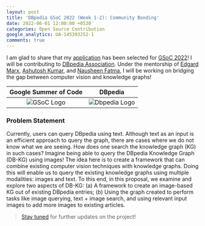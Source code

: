```yaml
---
layout: post
title: 'DBpedia GSoC 2022 (Week 1-2): Community Bonding'
date: 2022-06-01 12:00:00 +0530
categories: Open Source Contribution
google_analytics: UA-145393252-1
comments: true
---
```


I am glad to share that my [application](https://summerofcode.withgoogle.com/programs/2022/projects/IvRmwXNu) has been selected for [GSoC 2022](https://summerofcode.withgoogle.com/)!
I will be contributing to [DBpedia Association](https://www.dbpedia.org/).
Under the mentorship of [Edgard Marx](https://twitter.com/edgardmarx), [Ashutosh Kumar](https://www.linkedin.com/in/ashutosh-kumar-/), and [Nausheen Fatma](https://www.linkedin.com/in/nausheenfatma/), I will be working on bridging the gap between computer vision and knowledge graphs! 


Google Summer of Code             |  DBpedia
:-------------------------:|:-------------------------:
![GSoC Logo](https://summerofcode.withgoogle.com/assets/media/logo.svg) | ![Dbpedia Logo](https://upload.wikimedia.org/wikipedia/commons/thumb/c/c0/DBpedia-Logo_.png/220px-DBpedia-Logo_.png)

### Problem Statement

Currently, users can query DBpedia using text. Although text as an input is an efficient approach to query the graph, there are cases where we do not know what we are seeing. How does one search the knowledge graph (KG) in such cases? Imagine being able to query the DBpedia Knowledge Graph (DB-KG) using images! The idea here is to create a framework that can combine existing computer vision techniques with knowledge graphs. Doing this will enable us to query the existing knowledge graphs using multiple modalities: images and text. To this end, in this proposal, we examine and explore two aspects of DB-KG: (a) A framework to create an image-based KG out of existing DBpedia entries; (b) Using the graph created to perform tasks like image querying, text + image search, and using relevant input images to add more images to existing articles.

> [Stay tuned](https://sid2697.github.io/Blog_Sid/) for further updates on the project!

